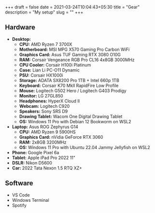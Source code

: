 +++ 
draft = false
date = 2021-03-24T10:04:43+05:30
title = "Gear"
description = "My setup"
slug = "" 
+++

## Hardware

- **Desktop:**
  - **CPU:** AMD Ryzen 7 3700X
  - **Motherboard:** MSI MPG X570 Gaming Pro Carbon WiFi
  - **Graphics Card:** Asus TUF Gaming RTX 3080 O10G
  - **RAM:** Corsair Vengeance RGB Pro CL16 4x8GB 3000MHz
  - **CPU Cooler:** Corsair H100i Platinum
  - **Case:** Lian Li PC-O11 Dynamic
  - **PSU:** Corsair HX1000i
  - **Storage:** ADATA SX8200 Pro 1TB + Intel 660p 1TB
  - **Keyboard:** Corsair K70 MkII RapidFire Low Profile
  - **Mouse:** Logitech G502 Hero / Logitech G403 Prodigy
  - **Monitor:** LG 27GL850
  - **Headphones:** HyperX Cloud II
  - **Webcam:** Logitech C920
  - **Speakers:** Sony SRS D9
  - **Drawing Tablet:** Wacom One Digital Drawing Tablet
  - **OS:** Windows 11 Pro with Debian 12 Bookworm on WSL2
- **Laptop:** Asus ROG Zephyrus G14
  - **CPU:** AMD Ryzen 9 5900HS
  - **Graphics Card:** nVidia GeForce RTX 3060
  - **RAM:** 2x8GB 3200MHz
  - **OS:** Windows 11 Pro with Ubuntu 22.04 Jammy Jellyfish on WSL2
- **Phone:** Google Pixel 6a
- **Tablet:** Apple iPad Pro 2022 11"
- **DSLR:** Nikon D5600
- **Car:** 2022 Tata Nexon 1.5 RTQ XZ+

## Software

- VS Code
- Windows Terminal
- Spotify
